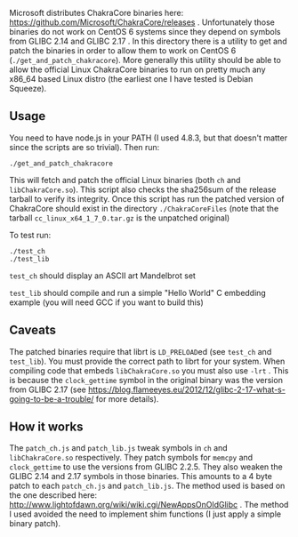 Microsoft distributes ChakraCore binaries here: https://github.com/Microsoft/ChakraCore/releases . Unfortunately those binaries do not work on CentOS 6 systems since they depend on symbols from GLIBC 2.14 and GLIBC 2.17 . In this directory there is a utility to get and patch the binaries in order to allow them to work on CentOS 6 (``./get_and_patch_chakracore``). More generally this utility should be able to allow the official Linux ChakraCore binaries to run on pretty much any x86_64 based Linux distro (the earliest one I have tested is Debian Squeeze).

## Usage

You need to have node.js in your PATH (I used 4.8.3, but that doesn't matter since the scripts are so trivial). Then run:

```
./get_and_patch_chakracore
```

This will fetch and patch the official Linux binaries (both ``ch`` and ``libChakraCore.so``). This script also checks the sha256sum of the release tarball to verify its integrity. Once this script has run the patched version of ChakraCore should exist in the directory ``./ChakraCoreFiles`` (note that the tarball ``cc_linux_x64_1_7_0.tar.gz`` is the unpatched original)

To test run:
```
./test_ch
./test_lib
```

``test_ch`` should display an ASCII art Mandelbrot set

``test_lib`` should compile and run a simple "Hello World" C embedding example (you will need GCC if you want to build this)

## Caveats

The patched binaries require that librt is ``LD_PRELOAD``ed (see ``test_ch`` and ``test_lib``). You must provide the correct path to librt for your system. When compiling code that embeds ``libChakraCore.so`` you must also use ``-lrt`` . This is because the ``clock_gettime`` symbol in the original binary was the version from GLIBC 2.17 (see https://blog.flameeyes.eu/2012/12/glibc-2-17-what-s-going-to-be-a-trouble/ for more details).

## How it works

The ``patch_ch.js`` and  ``patch_lib.js`` tweak symbols in ``ch`` and ``libChakraCore.so`` respectively. They patch symbols for ``memcpy`` and ``clock_gettime`` to use the versions from GLIBC 2.2.5. They also weaken the GLIBC 2.14 and 2.17 symbols in those binaries. This amounts to a 4 byte patch to each ``patch_ch.js`` and ``patch_lib.js``. The method used is based on the one described here: http://www.lightofdawn.org/wiki/wiki.cgi/NewAppsOnOldGlibc . The method I used avoided the need to implement shim functions (I just apply a simple binary patch).
